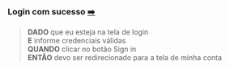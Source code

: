 
### Login com sucesso [:arrow_right:](http://www.automationpractice.pl/index.php?controller=authentication&back=my-account) 

>**DADO** que eu esteja na tela de login<br>
>**E** informe credenciais válidas <br>
>**QUANDO** clicar no botão Sign in <br>
>**ENTÃO** devo ser redirecionado para a tela de minha conta